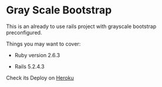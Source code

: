 # Gray Scale Bootstrap

This is an already to use rails project with grayscale bootstrap preconfigured.

Things you may want to cover:

* Ruby version 2.6.3

* Rails 5.2.4.3

Check its Deploy on [Heroku](https://serene-tor-54704.herokuapp.com/)